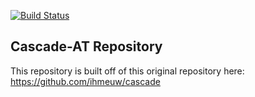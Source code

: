 [![Build Status](https://travis-ci.com/mbannick/cascade-at.svg?branch=master)](https://travis-ci.com/mbannick/cascade-at)
## Cascade-AT Repository

This repository is built off of this original repository here: https://github.com/ihmeuw/cascade
